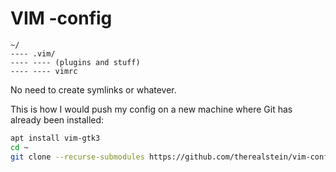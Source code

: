
# VIM -config

```
~/
---- .vim/
---- ---- (plugins and stuff)
---- ---- vimrc
```


No need to create symlinks or whatever.

This is how I would push my config on a new machine where Git has already been installed:
```bash
apt install vim-gtk3
cd ~
git clone --recurse-submodules https://github.com/therealstein/vim-config.git .vim
```

